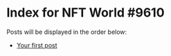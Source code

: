 # Index for NFT World #9610
Posts will be displayed in the order below:

- [Your first post](./001-first.md)

